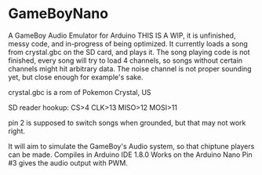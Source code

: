 # GameBoyNano
A GameBoy Audio Emulator for Arduino
THIS IS A WIP, it is unfinished, messy code, and in-progress of being optimized.
It currently loads a song from crystal.gbc on the SD card, and plays it. The song playing code is not finished, every song will try to load 4 channels, so songs without certain channels might hit arbitrary data. The noise channel is not proper sounding yet, but close enough for example's sake.

crystal.gbc is a rom of Pokemon Crystal, US

SD reader hookup:
CS>4
CLK>13
MISO>12
MOSI>11

pin 2 is supposed to switch songs when grounded, but that may not work right.

It will aim to simulate the GameBoy's Audio system, so that chiptune players can be made.
Compiles in Arduino IDE 1.8.0 Works on the Arduino Nano
Pin #3 gives the audio output with PWM.
